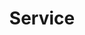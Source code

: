 ---
title: "Service"
# page header background image
page_header_bg: "images/banner/banner1.jpg"
# meta description
description: "This is meta description."
# save as draft
draft: false
---